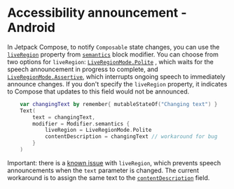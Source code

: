 # Accessibility announcement - Android

In Jetpack Compose, to notify `Composable` state changes, you can use the [`liveRegion`](https://developer.android.com/reference/kotlin/androidx/compose/ui/semantics/package-summary.html#(androidx.compose.ui.semantics.SemanticsPropertyReceiver).liveRegion()) property from [`semantics`](https://developer.android.com/reference/kotlin/androidx/compose/ui/semantics/package-summary#(androidx.compose.ui.Modifier).semantics(kotlin.Boolean,kotlin.Function1)) block modifier. You can choose from two options for `liveRegion`: [`LiveRegionMode.Polite`](https://developer.android.com/reference/kotlin/androidx/compose/ui/semantics/LiveRegionMode#Polite()) , which waits for the speech announcement in progress to complete, and [`LiveRegionMode.Assertive`](https://developer.android.com/reference/kotlin/androidx/compose/ui/semantics/LiveRegionMode#Assertive()), which interrupts ongoing speech to immediately announce changes. If you don't specify the `liveRegion` property, it indicates to Compose that updates to this field would not be announced.

```kotlin
    var changingText by remember{ mutableStateOf("Changing text") }
    Text(
        text = changingText,
        modifier = Modifier.semantics {
            liveRegion = LiveRegionMode.Polite
            contentDescription = changingText // workaround for bug
        }
    )
```

Important: there is a [known issue](https://issuetracker.google.com/issues/225780131) with `liveRegion`, which prevents speech announcements when the `text` parameter is changed. The current workaround is to assign the same text to the [`contentDescription`](https://developer.android.com/reference/kotlin/androidx/compose/ui/semantics/package-summary.html#(androidx.compose.ui.semantics.SemanticsPropertyReceiver).contentDescription()) field.
